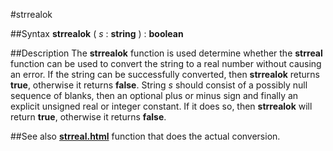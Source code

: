 
#strrealok

##Syntax
**strrealok** ( _s_ : **string** ) : **boolean**



##Description
The **strrealok** function is used determine whether the **strreal** function can be used to convert the string to a real number without causing an error. If the string can be successfully converted, then **strrealok** returns **true**, otherwise it returns **false**.
String _s_ should consist of a possibly null sequence of blanks, then an optional plus or minus sign and finally an explicit unsigned real or integer constant. If it does so, then **strrealok** will return **true**, otherwise it returns **false**.



##See also
**[strreal.html](strreal)** function that does the actual conversion.


